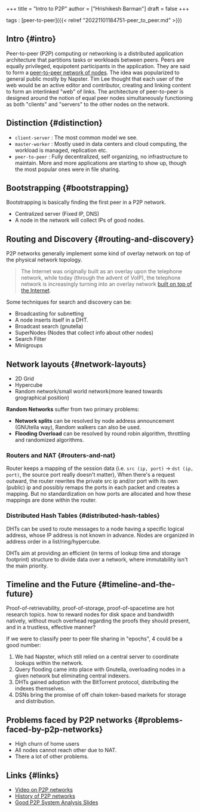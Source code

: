 +++
title = "Intro to P2P"
author = ["Hrishikesh Barman"]
draft = false
+++

tags
: [peer-to-peer]({{< relref "20221101184751-peer_to_peer.md" >}})


## Intro {#intro}

Peer-to-peer (P2P) computing or networking is a distributed application architecture that partitions tasks or workloads between peers. Peers are equally privileged, equipotent participants in the application. They are said to form a [peer-to-peer network of nodes](https://en.wikipedia.org/wiki/Peer-to-peer). The idea was popularized to general public mostly by Napster. Tim Lee thought that each user of the web would be an active editor and contributor, creating and linking content to form an interlinked "web" of links. The architecture of peer-to-peer is designed around the notion of equal peer nodes simultaneously functioning as both "clients" and "servers" to the other nodes on the network.


## Distinction {#distinction}

-   `client-server` : The most common model we see.
-   `master-worker` : Mostly used in data centers and cloud computing, the workload is managed, replication etc.
-   `peer-to-peer` : Fully decentralized, self organizing, no infrastructure to maintain. More and more applications are starting to show up, though the most popular ones were in file sharing.


## Bootstrapping {#bootstrapping}

Bootstrapping is basically finding the first peer in a P2P network.

-   Centralized server (Fixed IP, DNS)
-   A node in the network will collect IPs of good nodes.


## Routing and Discovery {#routing-and-discovery}

P2P networks generally implement some kind of overlay network on top of the physical network topology.

> The Internet was originally built as an overlay upon the telephone network, while today (through the advent of VoIP), the telephone network is increasingly turning into an overlay network [built on top of the Internet](https://en.wikipedia.org/wiki/Overlay_network).

Some techniques for search and discovery can be:

-   Broadcasting for subnetting
-   A node inserts itself in a DHT.
-   Broadcast search (gnutella)
-   SuperNodes (Nodes that collect info about other nodes)
-   Search Filter
-   Minigroups


## Network layouts {#network-layouts}

-   2D Grid
-   Hypercube
-   Random network/small world network(more leaned towards grographical position)

**Random Networks** suffer from two primary problems:

-   **Network splits** can be resolved by node address announcement (GNUtella way), Random walkers can also be used.
-   **Flooding Overload** can be resolved by round robin algorithm, throttling and randomized algorithms.


### Routers and NAT {#routers-and-nat}

Router keeps a mapping of the session data (i.e. `src (ip, port)` -&gt; `dst (ip, port)`, the source port really doesn't matter), When there's a request outward, the router rewrites the private src ip and/or port with its own (public) ip and possibly remaps the ports in each packet and creates a mapping. But no standardization on how ports are allocated and how these mappings are done within the router.


### Distributed Hash Tables {#distributed-hash-tables}

DHTs can be used to route messages to a node having a specific logical address, whose IP address is not known in advance. Nodes are organized in address order in a list/ring/hypercube.

DHTs aim at providing an efficient (in terms of lookup time and storage footprint) structure to divide data over a network, where immutability isn't the main priority.


## Timeline and the Future {#timeline-and-the-future}

Proof-of-retrievability, proof-of-storage, proof-of-spacetime are hot research topics. how to reward nodes for disk space and bandwidth natively, without much overhead regarding the proofs they should present, and in a trustless, effective manner?

If we were to classify peer to peer file sharing in "epochs", 4 could be a good number:

1.  We had Napster, which still relied on a central server to coordinate lookups within the network.
2.  Query flooding came into place with Gnutella, overloading nodes in a given network but eliminating central indexers.
3.  DHTs gained adoption with the BitTorrent protocol, distributing the indexes themselves.
4.  DSNs bring the promise of off chain token-based markets for storage and distribution.


## Problems faced by P2P networks {#problems-faced-by-p2p-networks}

-   High churn of home users
-   All nodes cannot reach other due to NAT.
-   There a lot of other problems.


## Links {#links}

-   [Video on P2P networks](https://www.youtube.com/watch?v=LXAW4HwFt58)
-   [History of P2P networks](https://medium.com/paratii/a-brief-history-of-p2p-content-distribution-in-10-major-steps-6d6733d25122)
-   [Good P2P System Analysis Slides](/ox-hugo/p2panalysisslides.pdf)
